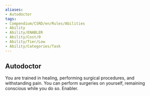 ```yaml
---
aliases:
- Autodoctor
tags:
- Compendium/CSRD/en/Rules/Abilities
- Ability
- Ability/ENABLER
- Ability/Cost/0
- Ability/Tier/Low
- Ability/Categories/Task
---
```


  
## Autodoctor  
You are trained in healing, performing surgical procedures, and withstanding pain. You can perform surgeries on yourself, remaining conscious while you do so. Enabler.